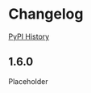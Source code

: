 # Changelog

[PyPI History][1]

[1]: https://pypi.org/project/google-cloud-storage/#history

## 1.6.0

Placeholder
